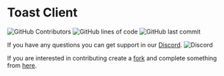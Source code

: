 
# Toast Client
![GitHub Contributors](https://img.shields.io/github/contributors/RemainingToast/toastclient)
![GitHub lines of code](https://tokei.rs/b1/github/RemainingToast/toastclient)
![GitHub last commit](https://img.shields.io/github/last-commit/RemainingToast/toastclient)
 
If you have any questions you can get support in our [Discord](https://discord.gg/gxyWEdG). ![Discord](https://img.shields.io/discord/668416925671489547)

If you are interested in contributing create a [fork](https://github.com/RemainingToast/toastclient/dev) and complete something from [here](https://github.com/RemainingToast/toastclient/projects/1).
